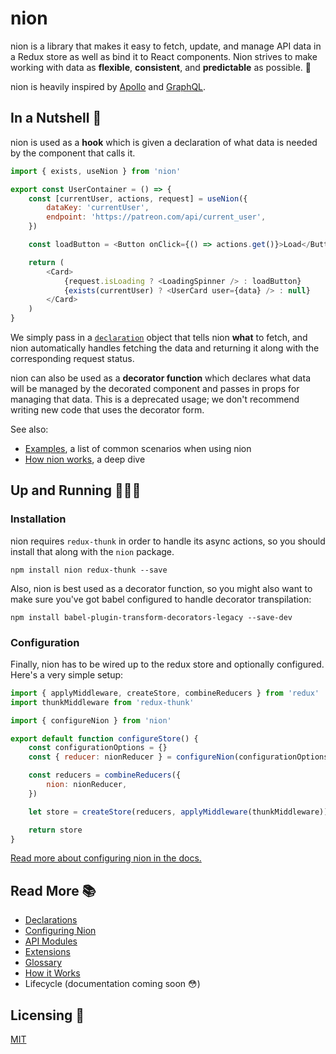 # nion

nion is a library that makes it easy to fetch, update, and manage API data in a Redux store as well as bind it to React components. Nion strives to make working with data as **flexible**, **consistent**, and **predictable** as possible. 💖

nion is heavily inspired by [Apollo](http://www.apollodata.com/) and [GraphQL](http://graphql.org/).

## In a Nutshell 🌰

nion is used as a **hook** which is given a declaration of what data is needed by the component that calls it.

```javascript
import { exists, useNion } from 'nion'

export const UserContainer = () => {
    const [currentUser, actions, request] = useNion({
        dataKey: 'currentUser',
        endpoint: 'https://patreon.com/api/current_user',
    })

    const loadButton = <Button onClick={() => actions.get()}>Load</Button>

    return (
        <Card>
            {request.isLoading ? <LoadingSpinner /> : loadButton}
            {exists(currentUser) ? <UserCard user={data} /> : null}
        </Card>
    )
}
```

We simply pass in a [`declaration`](docs/glossary.md#declaration) object that tells nion **what** to fetch, and nion automatically handles fetching the data and returning it along with the corresponding request status.

nion can also be used as a **decorator function** which declares what data will be managed by the decorated component and passes in props for managing that data. This is a deprecated usage; we don't recommend writing new code that uses the decorator form.

See also:

-   [Examples](docs/examples.md), a list of common scenarios when using nion
-   [How nion works](docs/howitworks.md), a deep dive

## Up and Running 🏃🏾‍♀️

### Installation

nion requires `redux-thunk` in order to handle its async actions, so you should install that along with the `nion` package.

```
npm install nion redux-thunk --save
```

Also, nion is best used as a decorator function, so you might also want to make sure you've got babel configured to handle decorator transpilation:

```
npm install babel-plugin-transform-decorators-legacy --save-dev
```

### Configuration

Finally, nion has to be wired up to the redux store and optionally configured. Here's a very simple setup:

```javascript
import { applyMiddleware, createStore, combineReducers } from 'redux'
import thunkMiddleware from 'redux-thunk'

import { configureNion } from 'nion'

export default function configureStore() {
    const configurationOptions = {}
    const { reducer: nionReducer } = configureNion(configurationOptions)

    const reducers = combineReducers({
        nion: nionReducer,
    })

    let store = createStore(reducers, applyMiddleware(thunkMiddleware))

    return store
}
```

[Read more about configuring nion in the docs.](docs/configuration.md)

## Read More 📚

-   [Declarations](docs/declarations.md)
-   [Configuring Nion](docs/configuration.md)
-   [API Modules](docs/api-modules.md)
-   [Extensions](docs/extensions.md)
-   [Glossary](docs/glossary.md)
-   [How it Works](docs/howitworks.md)
-   Lifecycle (documentation coming soon 😳)

## Licensing 🍴

[MIT](license.txt)
